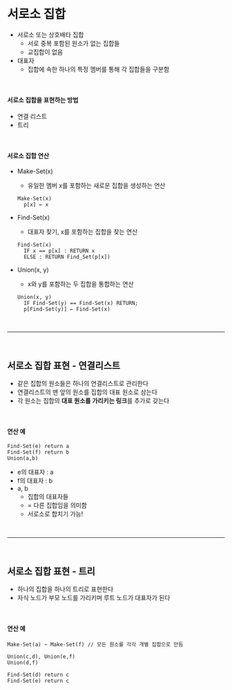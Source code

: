 # 서로소 집합

* 서로소 또는 상호배타 집합
  * 서로 중복 포함된 원소가 없는 집합들
  * 교집합이 없음
* 대표자
  * 집합에 속한 하나의 특정 멤버를 통해 각 집합들을 구분함

<br>

#### 서로소 집합을 표현하는 방법

* 연결 리스트
* 트리

<br>

#### 서로소 집합 연산

* Make-Set(x) 

  * 유일한 멤버 x를 포함하는 새로운 집합을 생성하는 연산

  ```
  Make-Set(x)
  	p[x] ← x
  ```

* Find-Set(x)

  * 대표자 찾기, x를 포함하는 집합을 찾는 연산

  ```
  Find-Set(x)
  	IF x == p[x] : RETURN x
  	ELSE : RETURN Find_Set(p[x])
  ```

* Union(x, y) 

  * x와 y를 포함하는 두 집합을 통합하는 연산

  ```
  Union(x, y)
  	IF Find-Set(y) == Find-Set(x) RETURN;
  	p[Find-Set(y)] ← Find-Set(x)
  ```

<br>

---

<br>

## 서로소 집합 표현 - 연결리스트

* 같은 집합의 원소들은 하나의 연결리스트로 관리한다
* 연결리스트의 맨 앞의 원소를 집합의 대표 원소로 삼는다
* 각 원소는 집합의 **대표 원소를 가리키는 링크**를 추가로 갖는다

<br>

#### 연산 예

```
Find-Set(e)	return a
Find-Set(f) return b
Union(a,b)
```

* e의 대표자 : a
* f의 대표자 : b
* a, b
  * 집합의 대표자들
  * = 다른 집합임을 의미함
  * 서로소로 합치기 가능! 

<br>

---

<br>

## 서로소 집합 표현 - 트리

* 하나의 집합을 하나의 트리로 표현한다
* 자식 노드가 부모 노드를 가리키며 루트 노드가 대표자가 된다

<br>

#### 연산 예

```
Make-Set(a) ~ Make-Set(f) // 모든 원소를 각각 개별 집합으로 만듬

Union(c,d), Union(e,f)
Union(d,f)

Find-Set(d) return c
Find-Set(e) return c
```


